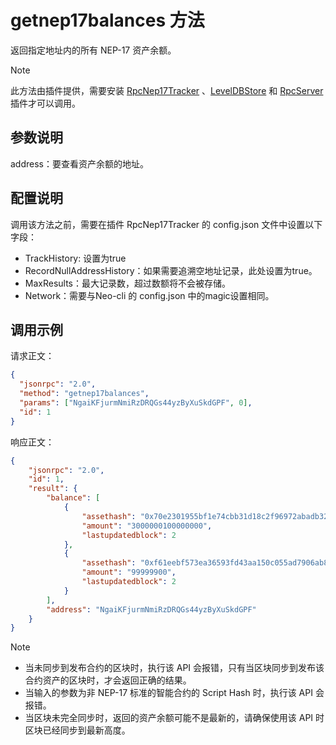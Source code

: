 # getnep17balances 方法

返回指定地址内的所有 NEP-17 资产余额。

> [!Note]
>
此方法由插件提供，需要安装 [RpcNep17Tracker](https://github.com/neo-project/neo-plugins/releases) 、[LevelDBStore](https://github.com/neo-project/neo-modules/releases) 和 [RpcServer](https://github.com/neo-project/neo-modules/releases) 插件才可以调用。

## 参数说明

address：要查看资产余额的地址。

## 配置说明
调用该方法之前，需要在插件 RpcNep17Tracker 的 config.json 文件中设置以下字段：

- TrackHistory: 设置为true
- RecordNullAddressHistory：如果需要追溯空地址记录，此处设置为true。
- MaxResults：最大记录数，超过数额将不会被存储。
- Network：需要与Neo-cli 的 config.json 中的magic设置相同。

## 调用示例

请求正文：

```json
{
  "jsonrpc": "2.0",
  "method": "getnep17balances",
  "params": ["NgaiKFjurmNmiRzDRQGs44yzByXuSkdGPF", 0],
  "id": 1
}
```

响应正文：

```json
{
    "jsonrpc": "2.0",
    "id": 1,
    "result": {
        "balance": [
            {
                "assethash": "0x70e2301955bf1e74cbb31d18c2f96972abadb328",
                "amount": "3000000100000000",
                "lastupdatedblock": 2
            },
            {
                "assethash": "0xf61eebf573ea36593fd43aa150c055ad7906ab83",
                "amount": "99999900",
                "lastupdatedblock": 2
            }
        ],
        "address": "NgaiKFjurmNmiRzDRQGs44yzByXuSkdGPF"
    }
}
```

> [!Note]
> 
>- 当未同步到发布合约的区块时，执行该 API 会报错，只有当区块同步到发布该合约资产的区块时，才会返回正确的结果。
> - 当输入的参数为非 NEP-17 标准的智能合约的 Script Hash 时，执行该 API 会报错。
>- 当区块未完全同步时，返回的资产余额可能不是最新的，请确保使用该 API 时区块已经同步到最新高度。

